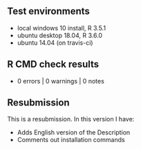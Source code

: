 ## Test environments
* local windows 10 install, R 3.5.1
* ubuntu desktop 18.04, R 3.6.0
* ubuntu 14.04 (on travis-ci)

## R CMD check results
* 0 errors | 0 warnings | 0 notes

## Resubmission

This is a resubmission. In this version I have:

* Adds English version of the Description
* Comments out installation commands

